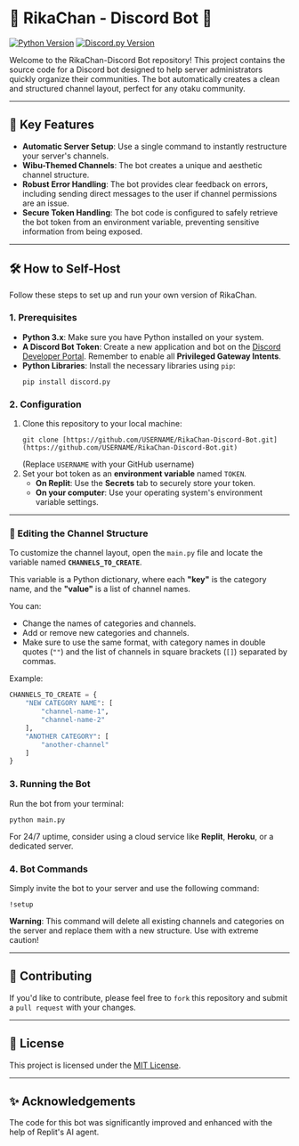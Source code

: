 # 🎌 RikaChan - Discord Bot 🎌

[![Python Version](https://img.shields.io/badge/Python-3.x-blue?style=for-the-badge&logo=python)](https://www.python.org/)
[![Discord.py Version](https://img.shields.io/badge/discord.py-2.3.2-yellowgreen?style=for-the-badge)](https://discordpy.readthedocs.io/en/latest/)

Welcome to the RikaChan-Discord Bot repository! This project contains the source code for a Discord bot designed to help server administrators quickly organize their communities. The bot automatically creates a clean and structured channel layout, perfect for any otaku community.

---

## 🚀 Key Features

-   **Automatic Server Setup**: Use a single command to instantly restructure your server's channels.
-   **Wibu-Themed Channels**: The bot creates a unique and aesthetic channel structure.
-   **Robust Error Handling**: The bot provides clear feedback on errors, including sending direct messages to the user if channel permissions are an issue.
-   **Secure Token Handling**: The bot code is configured to safely retrieve the bot token from an environment variable, preventing sensitive information from being exposed.

---

## 🛠️ How to Self-Host

Follow these steps to set up and run your own version of RikaChan.

### 1. Prerequisites

-   **Python 3.x**: Make sure you have Python installed on your system.
-   **A Discord Bot Token**: Create a new application and bot on the [Discord Developer Portal](https://discord.com/developers/applications). Remember to enable all **Privileged Gateway Intents**.
-   **Python Libraries**: Install the necessary libraries using `pip`:
    ```
    pip install discord.py
    ```

### 2. Configuration

1.  Clone this repository to your local machine:
    ```
    git clone [https://github.com/USERNAME/RikaChan-Discord-Bot.git](https://github.com/USERNAME/RikaChan-Discord-Bot.git)
    ```
    (Replace `USERNAME` with your GitHub username)
2.  Set your bot token as an **environment variable** named `TOKEN`.
    * **On Replit**: Use the **Secrets** tab to securely store your token.
    * **On your computer**: Use your operating system's environment variable settings.

---

### 🎨 Editing the Channel Structure

To customize the channel layout, open the `main.py` file and locate the variable named **`CHANNELS_TO_CREATE`**.

This variable is a Python dictionary, where each **"key"** is the category name, and the **"value"** is a list of channel names.

You can:
-   Change the names of categories and channels.
-   Add or remove new categories and channels.
-   Make sure to use the same format, with category names in double quotes (`""`) and the list of channels in square brackets (`[]`) separated by commas.

Example:
```python
CHANNELS_TO_CREATE = {
    "NEW CATEGORY NAME": [
        "channel-name-1",
        "channel-name-2"
    ],
    "ANOTHER CATEGORY": [
        "another-channel"
    ]
}
```
### 3. Running the Bot

Run the bot from your terminal: 
```
python main.py
```
For 24/7 uptime, consider using a cloud service like **Replit**, **Heroku**, or a dedicated server.

### 4. Bot Commands

Simply invite the bot to your server and use the following command:

```
!setup
```

**Warning**: This command will delete all existing channels and categories on the server and replace them with a new structure. Use with extreme caution!

---

## 🤝 Contributing

If you'd like to contribute, please feel free to `fork` this repository and submit a `pull request` with your changes.

---

## 📜 License

This project is licensed under the [MIT License](https://github.com/github/docs/blob/main/LICENSE).

---

## ✨ Acknowledgements

The code for this bot was significantly improved and enhanced with the help of Replit's AI agent.
